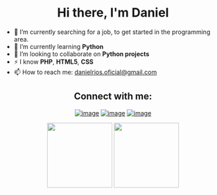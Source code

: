<h1 align="center">Hi there, I'm Daniel</h1>

- 🔭 I’m currently searching for a job, to get started in the programming area.
- 🌱 I’m currently learning **Python**
- 👯 I’m looking to collaborate on **Python  projects**
- ⚡ I know **PHP**, **HTML5**, **CSS**
- 📫 How to reach me: danielrios.oficial@gmail.com

<div align="center">
<h2 align="center">Connect with me:</h2>
  
[![image](https://img.shields.io/badge/LinkedIn-0077B5?style=for-the-badge&logo=linkedin&logoColor=white)](https://www.linkedin.com/in/danielrios549/)
[![image](https://img.shields.io/badge/Instagram-E4405F?style=for-the-badge&logo=instagram&logoColor=white)](https://www.instagram.com/danielrios549/)
[![image](https://img.shields.io/badge/Twitter-1DA1F2?style=for-the-badge&logo=twitter&logoColor=white)](https://twitter.com/DanielRios549)

</div>

<p align= "center">
  <img height= "150" src="https://github-readme-stats.vercel.app/api?username=DanielRios549&theme=react&show_icons=true&&include_all_commits=true&hide_border=true" />
  <img height= "150" src="https://github-readme-stats.vercel.app/api/top-langs/?username=DanielRios549&langs_count=7&theme=react&layout=compact&hide_border=true" />
</p>
